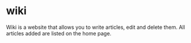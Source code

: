 # wiki
Wiki is a website that allows you to write articles, edit and delete them. All articles added are listed on the home page.
